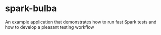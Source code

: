 # spark-bulba

An example application that demonstrates how to run fast Spark tests and how to develop a pleasant testing workflow